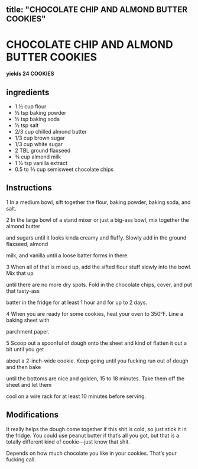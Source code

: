 
title: "CHOCOLATE CHIP AND ALMOND BUTTER COOKIES"
---

# CHOCOLATE CHIP AND ALMOND BUTTER COOKIES

#### yields  24 COOKIES

## ingredients
* 1 ½ cup flour
* ½ tsp baking powder
* ½ tsp baking soda
* ½ tsp salt
* 2/3 cup chilled almond butter
* 1/3 cup brown sugar
* 1/3 cup white sugar
* 2 TBL ground flaxseed
* ¾ cup almond milk
* 1 ½ tsp vanilla extract
* 0.5 to 2⁄3 cup semisweet chocolate chips

## Instructions

1 In a medium bowl, sift together the flour, baking powder, baking soda, and salt.

2 In the large bowl of a stand mixer or just a big-ass bowl, mix together the almond butter

and sugars until it looks kinda creamy and fluffy. Slowly add in the ground flaxseed, almond

milk, and vanilla until a loose batter forms in there.

3 When all of that is mixed up, add the sifted flour stuff slowly into the bowl. Mix that up

until there are no more dry spots. Fold in the chocolate chips, cover, and put that tasty-ass

batter in the fridge for at least 1 hour and for up to 2 days.

4 When you are ready for some cookies, heat your oven to 350°F. Line a baking sheet with

parchment paper.

5 Scoop out a spoonful of dough onto the sheet and kind of flatten it out a bit until you get

about a 2-inch-wide cookie. Keep going until you fucking run out of dough and then bake

until the bottoms are nice and golden, 15 to 18 minutes. Take them off the sheet and let them

cool on a wire rack for at least 10 minutes before serving.



## Modifications
It really helps the dough come together if this shit is cold, so just stick it in the fridge. You could use peanut butter if that’s all you got, but that is a totally different kind of cookie—just know that shit.

 Depends on how much chocolate you like in your cookies. That’s your fucking call.




